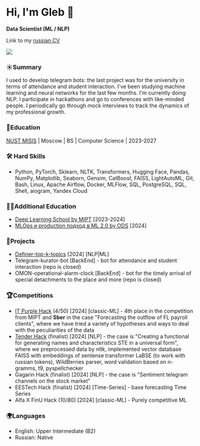 # Hi, I'm Gleb 👋
**Data Scientist (ML / NLP)** 

Link to my [russian CV](https://drive.google.com/file/d/1GHXOe11vvPnLbvDwU4D2DZuyRTH7UOEd/view?usp=sharing)


<p align='left'>
   </a>
   <a href="https://t.me/aegon7n">
       <img src="https://img.shields.io/badge/Telegram-2CA5E0?style=for-the-badge&logo=telegram&logoColor=white"/>
   </a>

### ☀️Summary 
I used to develop telegram bots: the last project was for the university in terms of attendance and student interaction. I've been studying machine learning and neural networks for the last few months. I'm currently doing NLP. I participate in hackathons and go to conferences with like-minded people. I periodically go through mock interviews to track the dynamics of my professional growth.

### 🐘Education
[NUST MISIS](https://misis.ru/) | Moscow | BS | Computer Science | 2023-2027

### 🛠 Hard Skills
*   Python, PyTorch, Sklearn, NLTK, Transformers, Hugging Face, Pandas, NumPy, Matplotlib, Seaborn, Gensim, CatBoost, FAISS, LightAutoML, Git, Bash, Linux, Apache Airflow, Docker, MLFlow, SQL, PostgreSQL, SQL, Shell, aiogram, Yandex Cloud

### 👨‍🎓Additional Education
- [Deep Learning School by MIPT](https://dls.samcs.ru/) [2023-2024]
- [MLOps и production подход в ML 2.0 by ODS](https://ods.ai/tracks/ml-in-production-spring-23) [2024]

### 👞Projects
*  [Definer-top-k-topics](https://github.com/aegon-7n/topic-sentiment-explorer) [2024] [NLP|ML]
*  Telegram-kurator-bot [BackEnd] - bot for attendance and student interaction (repo is closed) 
*  OMON-operational-alarm-clock [BackEnd] - bot for the timely arrival of special detachments to the place and more (repo is closed)

### 🏆Competitions
*   [IT Purple Hack](https://github.com/gruzdev-as/IT-Purple-Hack) (4/50) [2024] [classic-ML] - 4th place in the competition from MIPT and **Sber** in the case "Forecasting the outflow of FL payroll clients", where we have tried a variety of hypotheses and ways to deal with the peculiarities of the data
*   [Tender Hack](https://github.com/epivoca/tender-hack) (finalist) [2024] [NLP] - the case is "Creating a functional for generating names and characteristics STE in a universal form", where we preprocessed data by nltk, implemented vector database FAISS with embeddings of sentense transformer LaBSE (to work with russian tokens), WildBerries parser, word validation based on n-gramms, t9, pyspellchecker
*  Gagarin Hack (finalist) [2024] [NLP] - the case is "Sentiment telegram channels on the stock market"
*  EESTech Hack (finalist) [2024] [Time-Series] - base forecasting Time Series
*  Alfa X FinU Hack (10/80) [2024] [classic-ML] - Purely competitive ML

### 🌍Languages
*   English: Upper Intermediate (B2)
*   Russian: Native    
